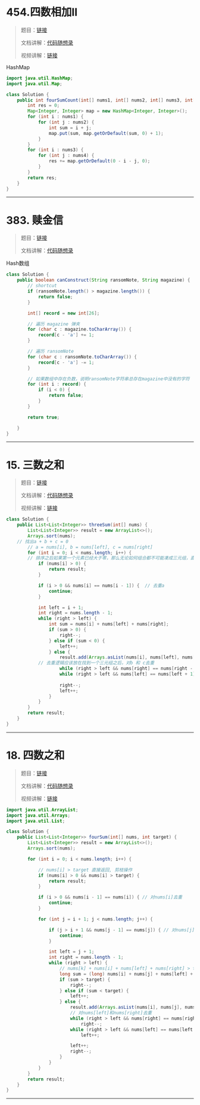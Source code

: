 # 454.四数相加II

> 题目：[链接](https://leetcode.cn/problems/4sum-ii/)
>
> 文档讲解：[代码随想录](https://programmercarl.com/0454.%E5%9B%9B%E6%95%B0%E7%9B%B8%E5%8A%A0II.html)
>
> 视频讲解：[链接](https://www.bilibili.com/video/BV1Md4y1Q7Yh)



HashMap

```java
import java.util.HashMap;
import java.util.Map;

class Solution {
    public int fourSumCount(int[] nums1, int[] nums2, int[] nums3, int[] nums4) {
        int res = 0;
        Map<Integer, Integer> map = new HashMap<Integer, Integer>();
        for (int i : nums1) {
            for (int j : nums2) {
                int sum = i + j;
                map.put(sum, map.getOrDefault(sum, 0) + 1);
            }
        }
        for (int i : nums3) {
            for (int j : nums4) {
                res += map.getOrDefault(0 - i - j, 0);
            }
        }
        return res;
    }
}
```





--------------



# 383. 赎金信

> 题目：[链接](https://leetcode.cn/problems/ransom-note/)
>
> 文档讲解：[代码随想录](https://programmercarl.com/0383.%E8%B5%8E%E9%87%91%E4%BF%A1.html)
>



Hash数组

```java
class Solution {
    public boolean canConstruct(String ransomNote, String magazine) {
        // shortcut
        if (ransomNote.length() > magazine.length()) {
            return false;
        }

        int[] record = new int[26];

        // 遍历 magazine 弹夹
        for (char c : magazine.toCharArray()) {
            record[c - 'a'] += 1;
        }

        // 遍历 ransomNote
        for (char c : ransomNote.toCharArray()) {
            record[c - 'a'] -= 1;
        }

        // 如果数组中存在负数，说明ransomNote字符串总存在magazine中没有的字符
        for (int i : record) {
            if (i < 0) {
                return false;
            }
        }

        return true;

    }
}
```





------------



# 15. 三数之和

> 题目：[链接](https://leetcode.cn/problems/3sum/)
>
> 文档讲解：[代码随想录](https://programmercarl.com/0015.%E4%B8%89%E6%95%B0%E4%B9%8B%E5%92%8C.html)
>
> 视频讲解：[链接](https://www.bilibili.com/video/BV1GW4y127qo)



```java
class Solution {
    public List<List<Integer>> threeSum(int[] nums) {
        List<List<Integer>> result = new ArrayList<>();
        Arrays.sort(nums);
	// 找出a + b + c = 0
        // a = nums[i], b = nums[left], c = nums[right]
        for (int i = 0; i < nums.length; i++) {
	    // 排序之后如果第一个元素已经大于零，那么无论如何组合都不可能凑成三元组，直接返回结果就可以了
            if (nums[i] > 0) { 
                return result;
            }

            if (i > 0 && nums[i] == nums[i - 1]) {  // 去重a
                continue;
            }

            int left = i + 1;
            int right = nums.length - 1;
            while (right > left) {
                int sum = nums[i] + nums[left] + nums[right];
                if (sum > 0) {
                    right--;
                } else if (sum < 0) {
                    left++;
                } else {
                    result.add(Arrays.asList(nums[i], nums[left], nums[right]));
		    // 去重逻辑应该放在找到一个三元组之后，对b 和 c去重
                    while (right > left && nums[right] == nums[right - 1]) right--;
                    while (right > left && nums[left] == nums[left + 1]) left++;
                    
                    right--; 
                    left++;
                }
            }
        }
        return result;
    }
}
```



------------





# 18. 四数之和

> 题目：[链接](https://leetcode.cn/problems/4sum/)
>
> 文档讲解：[代码随想录](https://programmercarl.com/0018.%E5%9B%9B%E6%95%B0%E4%B9%8B%E5%92%8C.html)
>
> 视频讲解：[链接](https://www.bilibili.com/video/BV1DS4y147US)



```java
import java.util.ArrayList;
import java.util.Arrays;
import java.util.List;

class Solution {
    public List<List<Integer>> fourSum(int[] nums, int target) {
        List<List<Integer>> result = new ArrayList<>();
        Arrays.sort(nums);

        for (int i = 0; i < nums.length; i++) {

            // nums[i] > target 直接返回, 剪枝操作
            if (nums[i] > 0 && nums[i] > target) {
                return result;
            }

            if (i > 0 && nums[i - 1] == nums[i]) { // 对nums[i]去重
                continue;
            }

            for (int j = i + 1; j < nums.length; j++) {

                if (j > i + 1 && nums[j - 1] == nums[j]) { // 对nums[j]去重
                    continue;
                }

                int left = j + 1;
                int right = nums.length - 1;
                while (right > left) {
                    // nums[k] + nums[i] + nums[left] + nums[right] > target int会溢出
                    long sum = (long) nums[i] + nums[j] + nums[left] + nums[right];
                    if (sum > target) {
                        right--;
                    } else if (sum < target) {
                        left++;
                    } else {
                        result.add(Arrays.asList(nums[i], nums[j], nums[left], nums[right]));
                        // 对nums[left]和nums[right]去重
                        while (right > left && nums[right] == nums[right - 1])
                            right--;
                        while (right > left && nums[left] == nums[left + 1])
                            left++;

                        left++;
                        right--;
                    }
                }
            }
        }
        return result;
    }
}
```



------------





